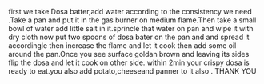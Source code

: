 first we take Dosa batter,add water according to the consistency  we need .Take a pan and put it in the gas burner on medium flame.Then take a small bowl of water add little salt in it.sprincle that water on pan and wipe it with dry cloth now put two spoons of dosa bater on the pan and and spread it accordingle then increase the flame and let it cook then add some oil around the pan.Once you see surface goldan brown and leaving its sides flip the dosa and let it cook on other side. within 2min your crispy dosa is ready to eat.you also add potato,cheeseand panner to it also .
THANK YOU